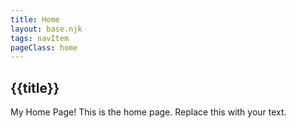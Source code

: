 ```yaml
---
title: Home
layout: base.njk
tags: navItem
pageClass: home
---
```

## {{title}}

My Home Page!
This is the home page. Replace this with your text.

